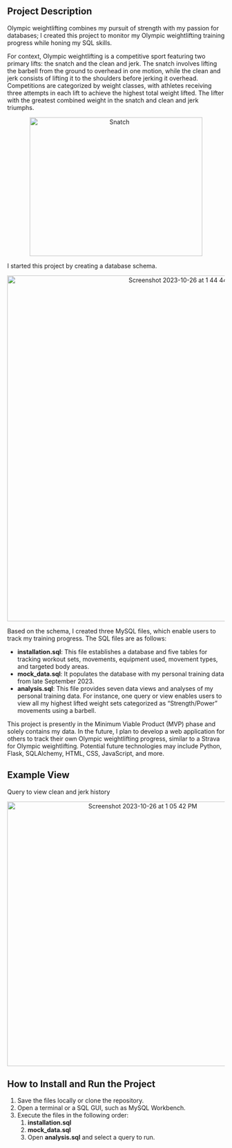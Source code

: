 ## Project Description

Olympic weightlifting combines my pursuit of strength with my passion for databases; I created this project to monitor my Olympic weightlifting training progress while honing my SQL skills.

For context, Olympic weightlifting is a competitive sport featuring two primary lifts: the snatch and the clean and jerk. The snatch involves lifting the barbell from the ground to overhead in one motion, while the clean and jerk consists of lifting it to the shoulders before jerking it overhead. Competitions are categorized by weight classes, with athletes receiving three attempts in each lift to achieve the highest total weight lifted. The lifter with the greatest combined weight in the snatch and clean and jerk triumphs.

<p align="center">
  <img src="https://barbend.com/wp-content/uploads/2017/12/Screen-Shot-2017-12-05-at-10.18.51-PM.png" alt="Snatch" width="400" height="321" />
</p>

I started this project by creating a database schema.
  
<p align="center">
  <img width="800" alt="Screenshot 2023-10-26 at 1 44 44 PM" src="https://github.com/haryoon/oly_wl_mvp/assets/70294083/3f7a3311-0cff-4ddf-9183-a414714e32d9">
</p>

Based on the schema, I created three MySQL files, which enable users to track my training progress. The SQL files are as follows:

- **installation.sql**: This file establishes a database and five tables for tracking workout sets, movements, equipment used, movement types, and targeted body areas.
- **mock_data.sql**: It populates the database with my personal training data from late September 2023.
- **analysis.sql**: This file provides seven data views and analyses of my personal training data. For instance, one query or view enables users to view all my highest lifted weight sets categorized as “Strength/Power” movements using a barbell.

This project is presently in the Minimum Viable Product (MVP) phase and solely contains my data. In the future, I plan to develop a web application for others to track their own Olympic weightlifting progress, similar to a Strava for Olympic weightlifting. Potential future technologies may include Python, Flask, SQLAlchemy, HTML, CSS, JavaScript, and more.

## Example View
Query to view clean and jerk history

<p align="center">
  <img width="612" alt="Screenshot 2023-10-26 at 1 05 42 PM" src="https://github.com/haryoon/oly_wl_mvp/assets/70294083/cbbe738a-c74f-4072-b393-f189f57ea97a">
</p>

## How to Install and Run the Project

1. Save the files locally or clone the repository.
2. Open a terminal or a SQL GUI, such as MySQL Workbench.
3. Execute the files in the following order:
    1. **installation.sql**
    2. **mock_data.sql**
    3. Open **analysis.sql** and select a query to run.
